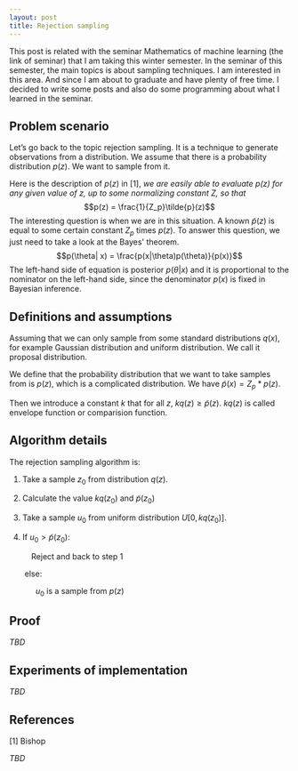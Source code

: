 ```yaml
---
layout: post
title: Rejection sampling
---
```

This post is related with the seminar Mathematics of machine learning (the link of seminar) that I am taking this winter semester. In the seminar of this semester, the main topics is about sampling techniques. I am interested in this area. And since I am about to graduate and have plenty of free time. I decided to write some posts and also do some programming about what I learned in the seminar. 

## Problem scenario
Let’s go back to the topic rejection sampling. It is a technique to generate observations from a distribution. We assume that there is a probability distribution $p(z)$. We want to sample from it. 

Here is the description of $p(z)$ in [1], *we are easily able to evaluate $p(z)$ for any given value of z, up to some normalizing constant Z, so that*
$$p(z) = \frac{1}{Z_p}\tilde{p}(z)$$
The interesting question is when we are in this situation. A known $\tilde{p}(z)$ is equal to some certain constant $Z_p$ times $p(z)$. To answer this question, we just need to take a look at the Bayes' theorem.
$$p(\theta| x) = \frac{p(x|\theta)p(\theta)}{p(x)}$$
The left-hand side of equation is posterior $p(\theta| x)$ and it is proportional to the nominator on the left-hand side, since the denominator $p(x)$ is fixed in Bayesian inference.

## Definitions and assumptions
Assuming that we can only sample from some standard distributions $q(x)$, for example Gaussian distribution and uniform distribution. We call it proposal distribution.

We define that the probability distribution that we want to take samples from is $p(z)$, which is a complicated distribution. We have $\tilde{p}(x) = Z_p* p(z)$. 

Then we introduce a constant $k$ that for all $z$, $kq(z) \geq \tilde{p}(z)$. $kq(z)$ is called envelope function or comparision function.

## Algorithm details
The rejection sampling algorithm is:

1. Take a sample $z_0$ from distribution $q(z)$.

2. Calculate the value $kq(z_0)$ and $\tilde{p}(z_0)$

3. Take a sample $u_0$ from uniform distribution $U[0, kq(z_0)]$.

4. If $u_0 > \tilde{p}(z_0)$:
        
    &nbsp; &nbsp; Reject and back to step 1

&nbsp; &nbsp; &nbsp; &nbsp;else:

&nbsp; &nbsp; &nbsp; &nbsp; &nbsp; &nbsp; $u_0$ is a sample from $p(z)$

## Proof
*TBD*
## Experiments of implementation
*TBD*
## References
[1] Bishop

*TBD*